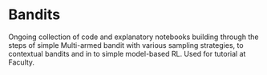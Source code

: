 # Bandits
Ongoing collection of code and explanatory notebooks building through the steps of simple Multi-armed bandit with various sampling strategies, to contextual bandits and in to simple model-based RL. Used for tutorial at Faculty. 
